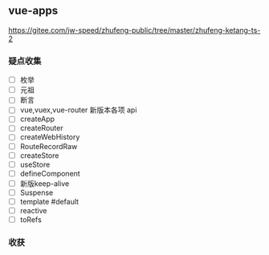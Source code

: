 ## vue-apps

https://gitee.com/jw-speed/zhufeng-public/tree/master/zhufeng-ketang-ts-2

### 疑点收集

- [ ] 枚举
- [ ] 元祖
- [ ] 断言
- [ ] vue,vuex,vue-router 新版本各项 api
- [ ] createApp
- [ ] createRouter
- [ ] createWebHistory
- [ ] RouteRecordRaw
- [ ] createStore
- [ ] useStore
- [ ] defineComponent
- [ ] 新版keep-alive
- [ ] Suspense
- [ ] template #default
- [ ] reactive
- [ ] toRefs

### 收获
